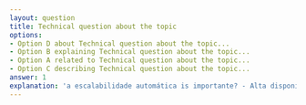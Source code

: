 ```yaml
---
layout: question
title: Technical question about the topic
options:
- Option D about Technical question about the topic...
- Option B explaining Technical question about the topic...
- Option A related to Technical question about the topic...
- Option C describing Technical question about the topic...
answer: 1
explanation: 'a escalabilidade automática is importante? - Alta disponibilidade: Garante que a application continue responsiva mesmo durante picos inesperados of access...'
---
```

